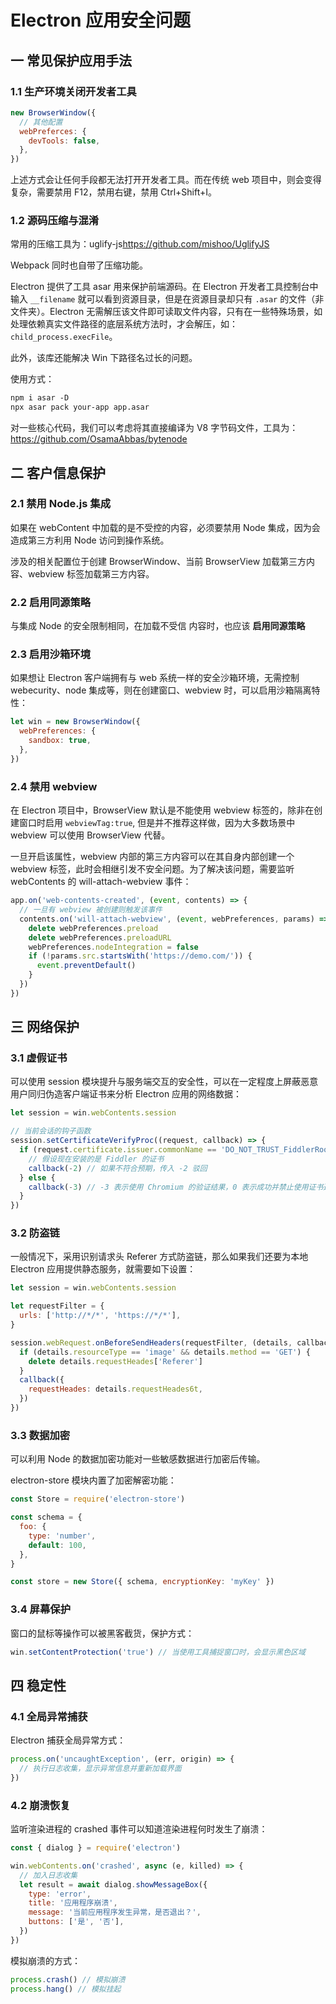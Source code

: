 # Electron 应用安全问题

## 一 常见保护应用手法

### 1.1 生产环境关闭开发者工具

```js
new BrowserWindow({
  // 其他配置
  webPreferces: {
    devTools: false,
  },
})
```

上述方式会让任何手段都无法打开开发者工具。而在传统 web 项目中，则会变得复杂，需要禁用 F12，禁用右键，禁用 Ctrl+Shift+I。

### 1.2 源码压缩与混淆

常用的压缩工具为：uglify-js<https://github.com/mishoo/UglifyJS>

Webpack 同时也自带了压缩功能。

Electron 提供了工具 asar 用来保护前端源码。在 Electron 开发者工具控制台中输入 `__filename` 就可以看到资源目录，但是在资源目录却只有 `.asar` 的文件（非文件夹）。Electron 无需解压该文件即可读取文件内容，只有在一些特殊场景，如处理依赖真实文件路径的底层系统方法时，才会解压，如：`child_process.execFile`。

此外，该库还能解决 Win 下路径名过长的问题。

使用方式：

```txt
npm i asar -D
npx asar pack your-app app.asar
```

对一些核心代码，我们可以考虑将其直接编译为 V8 字节码文件，工具为：<https://github.com/OsamaAbbas/bytenode>

## 二 客户信息保护

### 2.1 禁用 Node.js 集成

如果在 webContent 中加载的是不受控的内容，必须要禁用 Node 集成，因为会造成第三方利用 Node 访问到操作系统。

涉及的相关配置位于创建 BrowserWindow、当前 BrowserView 加载第三方内容、webview 标签加载第三方内容。

### 2.2 启用同源策略

与集成 Node 的安全限制相同，在加载不受信 内容时，也应该 **启用同源策略**

### 2.3 启用沙箱环境

如果想让 Electron 客户端拥有与 web 系统一样的安全沙箱环境，无需控制 webecurity、node 集成等，则在创建窗口、webview 时，可以启用沙箱隔离特性：

```js
let win = new BrowserWindow({
  webPreferences: {
    sandbox: true,
  },
})
```

### 2.4 禁用 webview

在 Electron 项目中，BrowserView 默认是不能使用 webview 标签的，除非在创建窗口时启用 `webviewTag:true`, 但是并不推荐这样做，因为大多数场景中 webview 可以使用 BrowserView 代替。

一旦开启该属性，webview 内部的第三方内容可以在其自身内部创建一个 webview 标签，此时会相继引发不安全问题。为了解决该问题，需要监听 webContents 的 will-attach-webview 事件：

```js
app.on('web-contents-created', (event, contents) => {
  // 一旦有 webview 被创建则触发该事件
  contents.on('will-attach-webview', (event, webPreferences, params) => {
    delete webPreferences.preload
    delete webPreferences.preloadURL
    webPreferences.nodeIntegration = false
    if (!params.src.startsWith('https://demo.com/')) {
      event.preventDefault()
    }
  })
})
```

## 三 网络保护

### 3.1 虚假证书

可以使用 session 模块提升与服务端交互的安全性，可以在一定程度上屏蔽恶意用户同归伪造客户端证书来分析 Electron 应用的网络数据：

```js
let session = win.webContents.session

// 当前会话的钩子函数
session.setCertificateVerifyProc((request, callback) => {
  if (request.certificate.issuer.commonName == 'DO_NOT_TRUST_FiddlerRoot') {
    // 假设现在安装的是 Fiddler 的证书
    callback(-2) // 如果不符合预期，传入 -2 驳回
  } else {
    callback(-3) // -3 表示使用 Chromium 的验证结果，0 表示成功并禁止使用证书透明度验证
  }
})
```

### 3.2 防盗链

一般情况下，采用识别请求头 Referer 方式防盗链，那么如果我们还要为本地 Electron 应用提供静态服务，就需要如下设置：

```js
let session = win.webContents.session

let requestFilter = {
  urls: ['http://*/*', 'https://*/*'],
}

session.webRequest.onBeforeSendHeaders(requestFilter, (details, callback) => {
  if (details.resourceType == 'image' && details.method == 'GET') {
    delete details.requestHeades['Referer']
  }
  callback({
    requestHeades: details.requestHeades6t,
  })
})
```

### 3.3 数据加密

可以利用 Node 的数据加密功能对一些敏感数据进行加密后传输。

electron-store 模块内置了加密解密功能：

```js
const Store = require('electron-store')

const schema = {
  foo: {
    type: 'number',
    default: 100,
  },
}

const store = new Store({ schema, encryptionKey: 'myKey' })
```

### 3.4 屏幕保护

窗口的鼠标等操作可以被黑客截货，保护方式：

```js
win.setContentProtection('true') // 当使用工具捕捉窗口时，会显示黑色区域
```

## 四 稳定性

### 4.1 全局异常捕获

Electron 捕获全局异常方式：

```js
process.on('uncaughtException', (err, origin) => {
  // 执行日志收集，显示异常信息并重新加载界面
})
```

### 4.2 崩溃恢复

监听渲染进程的 crashed 事件可以知道渲染进程何时发生了崩溃：

```js
const { dialog } = require('electron')

win.webContents.on('crashed', async (e, killed) => {
  // 加入日志收集
  let result = await dialog.showMessageBox({
    type: 'error',
    title: '应用程序崩溃',
    message: '当前应用程序发生异常，是否退出？',
    buttons: ['是', '否'],
  })
})
```

模拟崩溃的方式：

```js
process.crash() // 模拟崩溃
process.hang() // 模拟挂起
```
